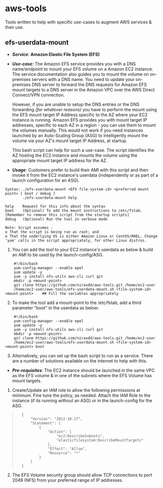 # aws-tools
Tools written to help with specific use-cases to augment AWS services & their use.

## efs-userdata-mount
* _**Service**_: **Amazon Elastic File System (EFS)**
* _**Use-case**_: The Amazon EFS service provides you with a DNS name/endpoint to mount your EFS volume on a Amazon EC2 instance. The service documentation also guides you to mount the volume on on-premises servers with a DNS name. You need to update your on-premises DNS server to forward the DNS requests for Amazon EFS mount targets to a DNS server in the Amazon VPC over the AWS Direct Connect/VPN connection.

    However, if you are unable to setup the DNS entries or the DNS forwarding _(for whatever reasons)_ you have to perform the mount using the EFS mount target IP Address specific to the AZ where your EC2 instance is running. Amazon EFS provides you with mount target IP addresses, specific to each AZ in a region - you can use them to mount the volumes manually. This would not work if you need instances launched by an Auto-Scaling Group (ASG) to intelligently mount the volume via your AZ's mount target IP Address, at startup.

    This bash script can help for such a use-case. The script identifies the AZ hosting the EC2 instance and mounts the volume using the appropriate mount target IP address for the AZ.

* _**Usage**_: Customers prefer to build their AMI with this script and then invoke it from the EC2 instance's userdata (independently or as part of a launch configuration for an ASG).
```
Syntax: ./efs-userdata-mount <EFS file-system-id> <preferred mount point> [ boot / debug ]
        ./efs-userdata-mount help

help    Request for this info about the syntax
boot    (Optional) To add the mount instructions to /etc/fstab. [Remember to remove this script from the startup scripts]
debug   (Optional) Run the tool in verbose mode

Note: Script assumes -
o That the script is being run as root; and
o That the underlying OS is either Amazon Linux or CentOS/RHEL. Change 'yum' calls in the script appropriately, for other Linux distros.
```

1. You can add the tool to your EC2 instance's userdata as below & build an AMI to be used by the launch-config/ASG.
```
    #!/bin/bash
    yum-config-manager --enable epel
    yum update -y
    yum -y install nfs-utils aws-cli curl git
    mkdir -p <mount-point>
    git clone https://github.com/niravdd/aws-tools.git /home/ec2-user
    /home/ec2-user/aws-tools/efs-userdata-mount.sh <file-system-id> <mount-point>    ## Fill the variables appropriately
```

2. To make the tool add a mount-point to the /etc/fstab, add a third parameter "boot" in the userdata as below:
```
    #!/bin/bash
    yum-config-manager --enable epel
    yum update -y
    yum -y install nfs-utils aws-cli curl git
    mkdir -p <mount-point>
    git clone https://github.com/niravdd/aws-tools.git /home/ec2-user
    /home/ec2-user/aws-tools/efs-userdata-mount.sh <file-system-id> <mount-point> boot
```
3. Alternatively, you can set up the bash script to run as a service. There are a number of solutions available on the internet to help with this.

* _**Pre-requisites**_: The EC2 instance should be launched in the same VPC as the EFS volume & in one of the subnets where the EFS Volume has mount targets.
1. Create/Update an IAM role to allow the following permissions at minimum. Fine tune the policy, as needed. Attach the IAM Role to the instance (if its running without an ASG) or in the launch-config for the ASG.
>		{
>		    "Version": "2012-10-17",
>		    "Statement": [
>		        {
>		            "Action": [
>		                "ec2:DescribeSubnets",
>		                "elasticfilesystem:DescribeMountTargets"
>		            ],
>		            "Effect": "Allow",
>		            "Resource": "*"
>		        }
>		    ]
>		}

2. The EFS Volume security group should allow TCP connections to port 2049 (NFS) from your preferred range of IP addresses.
